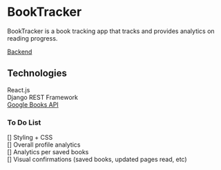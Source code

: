 # BookTracker

BookTracker is a book tracking app that tracks and provides analytics on reading progress.

[Backend](https://github.com/zhaoj1/book_tracker_backend)

## Technologies

React.js    
Django REST Framework    
[Google Books API](https://developers.google.com/books)    

### To Do List

[] Styling + CSS    
[] Overall profile analytics     
[] Analytics per saved books   
[] Visual confirmations (saved books, updated pages read, etc)      